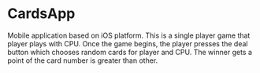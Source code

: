 # CardsApp
Mobile application based on iOS platform. This is a single player game that player plays with CPU. Once the game begins, the player presses the deal button which chooses random cards for player and CPU. The winner gets a point of the card number is greater than other. 
